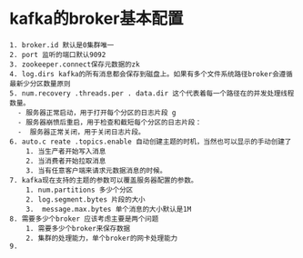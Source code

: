 # kafka的broker基本配置

	1. broker.id 默认是0集群唯一
 	2. port 监听的端口默认9092
 	3. zookeeper.connect保存元数据的zk
 	4. log.dirs kafka的所有消息都会保存到磁盘上。如果有多个文件系统路径broker会遵循最新少分区数量原则 
 	5. num.recovery .threads.per . data.dir 这个代表着每一个路径在的并发处理线程数量。
      - 服务器正常启动，用于打开每个分区的日志片段 g
      - 服务器崩愤后重启，用于检查和截短每个分区的日志片段：
      -  服务器正常关闭，用于关闭日志片段。
	6. auto.c reate .topics.enable 自动创建主题的时机，当然也可以显示的手动创建了
    	1. 当生产者开始写入消息
    	2. 当消费者开始拉取消息
    	3. 当有任意客户端来请求元数据消息的时候。
	7. kafka现在支持的主题的参数可以覆盖服务器配置的参数。
    	1. num.partitions 多少个分区
    	2. log.segment.bytes 片段的大小
    	3.  message.max.bytes 单个消息的大小默认是1M
	8. 需要多少个broker 应该考虑主要是两个问题
    	1. 需要多少个broker来保存数据
    	2. 集群的处理能力，单个broker的网卡处理能力
	9. 